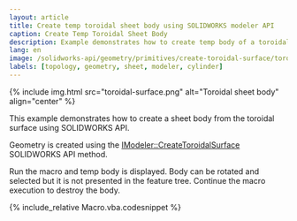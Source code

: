 ```yaml
---
layout: article
title: Create temp toroidal sheet body using SOLIDWORKS modeler API
caption: Create Temp Toroidal Sheet Body
description: Example demonstrates how to create temp body of a toroidal sheet
lang: en
image: /solidworks-api/geometry/primitives/create-toroidal-surface/toroidal-surface.png
labels: [topology, geometry, sheet, modeler, cylinder]
---
```

{% include img.html src="toroidal-surface.png" alt="Toroidal sheet body" align="center" %}

This example demonstrates how to create a sheet body from the toroidal surface using SOLIDWORKS API.

Geometry is created using the [IModeler::CreateToroidalSurface](http://help.solidworks.com/2018/english/api/sldworksapi/solidworks.interop.sldworks~solidworks.interop.sldworks.imodeler~createtoroidalsurface.html) SOLIDWORKS API method.

Run the macro and temp body is displayed. Body can be rotated and selected but it is not presented in the feature tree. Continue the macro execution to destroy the body.

{% include_relative Macro.vba.codesnippet %}
